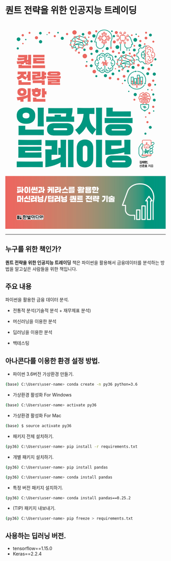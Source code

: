 # 퀀트 전략을 위한 인공지능 트레이딩

![book](./표지.jpg)

-----------------

## 누구를 위한 책인가?

**퀀트 전략을 위한 인공지능 트레이딩** 책은 파이썬을 활용해서 금융데이터를 분석하는 방법을 알고싶은 사람들을 위한 책입니다.





## 주요 내용
파이썬을 활용한 금융 데이터 분석.

 - 전통적 분석(기술적 분석 + 재무제표 분석)

 - 머신러닝을 이용한 분석

 - 딥러닝을 이용한 분석

 - 백테스팅


 ## 아나콘다를 이용한 환경 설정 방법.


* 파이썬 3.6버전 가상환경 만들기.
```sh
(base) C:\Users\user-name> conda create -n py36 python=3.6
```
* 가상환경 활성화 For Windows
```sh
(base) C:\Users\user-name> activate py36
```

* 가상환경 활성화 For Mac
```sh
(base) $ source activate py36
```

* 패키지 전체 설치하기.
```sh
(py36) C:\Users\user-name> pip install -r requirements.txt
```

* 개별 패키지 설치하기.
```sh
(py36) C:\Users\user-name> pip install pandas
```

```sh
(py36) C:\Users\user-name> conda install pandas
```
* 특정 버전 패키지 설치하기.
```sh
(py36) C:\Users\user-name> conda install pandas==0.25.2
```


* (TIP) 패키지 내보내기.

```sh
(py36) C:\Users\user-name> pip freeze > requirements.txt
```

## 사용하는 딥러닝 버전.

 - tensorflow==1.15.0
 - Keras==2.2.4


 
